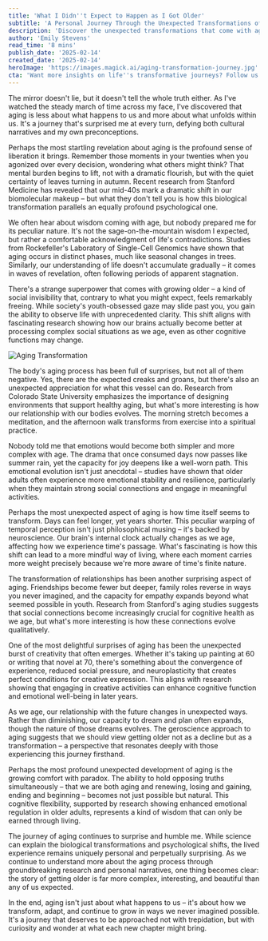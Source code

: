 ```yaml
---
title: 'What I Didn''t Expect to Happen as I Got Older'
subtitle: 'A Personal Journey Through the Unexpected Transformations of Aging'
description: 'Discover the unexpected transformations that come with aging - from a newfound sense of liberation to deeper emotional connections and surprising creative awakenings. This personal journey reveals how getting older isn''t just about physical changes, but about profound psychological and spiritual growth that defies common expectations.'
author: 'Emily Stevens'
read_time: '8 mins'
publish_date: '2025-02-14'
created_date: '2025-02-14'
heroImage: 'https://images.magick.ai/aging-transformation-journey.jpg'
cta: 'Want more insights on life''s transformative journeys? Follow us on LinkedIn for weekly reflections and research-backed perspectives on aging, personal growth, and wellness.'
---
```


The mirror doesn't lie, but it doesn't tell the whole truth either. As I've watched the steady march of time across my face, I've discovered that aging is less about what happens to us and more about what unfolds within us. It's a journey that's surprised me at every turn, defying both cultural narratives and my own preconceptions.

Perhaps the most startling revelation about aging is the profound sense of liberation it brings. Remember those moments in your twenties when you agonized over every decision, wondering what others might think? That mental burden begins to lift, not with a dramatic flourish, but with the quiet certainty of leaves turning in autumn. Recent research from Stanford Medicine has revealed that our mid-40s mark a dramatic shift in our biomolecular makeup – but what they don't tell you is how this biological transformation parallels an equally profound psychological one.

We often hear about wisdom coming with age, but nobody prepared me for its peculiar nature. It's not the sage-on-the-mountain wisdom I expected, but rather a comfortable acknowledgment of life's contradictions. Studies from Rockefeller's Laboratory of Single-Cell Genomics have shown that aging occurs in distinct phases, much like seasonal changes in trees. Similarly, our understanding of life doesn't accumulate gradually – it comes in waves of revelation, often following periods of apparent stagnation.

There's a strange superpower that comes with growing older – a kind of social invisibility that, contrary to what you might expect, feels remarkably freeing. While society's youth-obsessed gaze may slide past you, you gain the ability to observe life with unprecedented clarity. This shift aligns with fascinating research showing how our brains actually become better at processing complex social situations as we age, even as other cognitive functions may change.

![Aging Transformation](https://i.magick.ai/PIXE/1738406181100_magick_img.webp)

The body's aging process has been full of surprises, but not all of them negative. Yes, there are the expected creaks and groans, but there's also an unexpected appreciation for what this vessel can do. Research from Colorado State University emphasizes the importance of designing environments that support healthy aging, but what's more interesting is how our relationship with our bodies evolves. The morning stretch becomes a meditation, and the afternoon walk transforms from exercise into a spiritual practice.

Nobody told me that emotions would become both simpler and more complex with age. The drama that once consumed days now passes like summer rain, yet the capacity for joy deepens like a well-worn path. This emotional evolution isn't just anecdotal – studies have shown that older adults often experience more emotional stability and resilience, particularly when they maintain strong social connections and engage in meaningful activities.

Perhaps the most unexpected aspect of aging is how time itself seems to transform. Days can feel longer, yet years shorter. This peculiar warping of temporal perception isn't just philosophical musing – it's backed by neuroscience. Our brain's internal clock actually changes as we age, affecting how we experience time's passage. What's fascinating is how this shift can lead to a more mindful way of living, where each moment carries more weight precisely because we're more aware of time's finite nature.

The transformation of relationships has been another surprising aspect of aging. Friendships become fewer but deeper, family roles reverse in ways you never imagined, and the capacity for empathy expands beyond what seemed possible in youth. Research from Stanford's aging studies suggests that social connections become increasingly crucial for cognitive health as we age, but what's more interesting is how these connections evolve qualitatively.

One of the most delightful surprises of aging has been the unexpected burst of creativity that often emerges. Whether it's taking up painting at 60 or writing that novel at 70, there's something about the convergence of experience, reduced social pressure, and neuroplasticity that creates perfect conditions for creative expression. This aligns with research showing that engaging in creative activities can enhance cognitive function and emotional well-being in later years.

As we age, our relationship with the future changes in unexpected ways. Rather than diminishing, our capacity to dream and plan often expands, though the nature of those dreams evolves. The geroscience approach to aging suggests that we should view getting older not as a decline but as a transformation – a perspective that resonates deeply with those experiencing this journey firsthand.

Perhaps the most profound unexpected development of aging is the growing comfort with paradox. The ability to hold opposing truths simultaneously – that we are both aging and renewing, losing and gaining, ending and beginning – becomes not just possible but natural. This cognitive flexibility, supported by research showing enhanced emotional regulation in older adults, represents a kind of wisdom that can only be earned through living.

The journey of aging continues to surprise and humble me. While science can explain the biological transformations and psychological shifts, the lived experience remains uniquely personal and perpetually surprising. As we continue to understand more about the aging process through groundbreaking research and personal narratives, one thing becomes clear: the story of getting older is far more complex, interesting, and beautiful than any of us expected.

In the end, aging isn't just about what happens to us – it's about how we transform, adapt, and continue to grow in ways we never imagined possible. It's a journey that deserves to be approached not with trepidation, but with curiosity and wonder at what each new chapter might bring.
